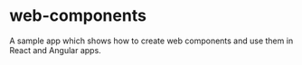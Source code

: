 # web-components

A sample app which shows how to create web components and use them in React and Angular apps.
